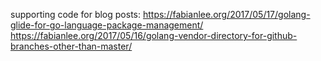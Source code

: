 supporting code for blog posts:
https://fabianlee.org/2017/05/17/golang-glide-for-go-language-package-management/
https://fabianlee.org/2017/05/16/golang-vendor-directory-for-github-branches-other-than-master/
	
